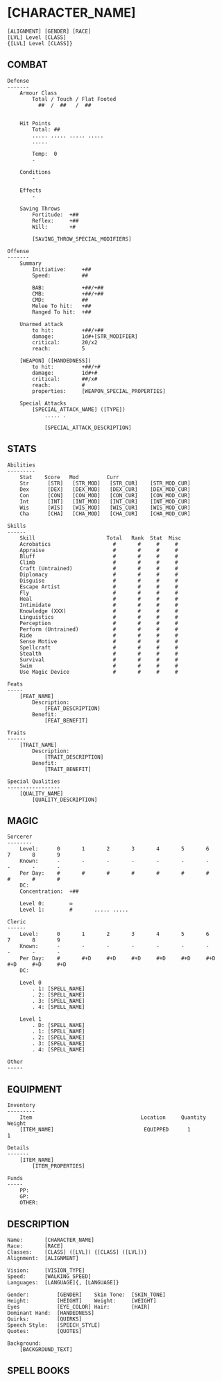 [CHARACTER_NAME]
================
	[ALIGNMENT] [GENDER] [RACE]
	[LVL] Level [CLASS]
	{[LVL] Level [CLASS]}


COMBAT
------
	Defense
	-------
		Armour Class
			Total / Touch / Flat Footed
		      ##  /  ##   /  ##


		Hit Points
			Total: ##
			..... ..... ..... .....
			.....    

			Temp:  0
			-

		Conditions
			-

		Effects
			- 

		Saving Throws
			Fortitude:	+##
			Reflex:		+##
			Will:		+#

			[SAVING_THROW_SPECIAL_MODIFIERS]

	Offense
	-------
		Summary
			Initiative:		+##
			Speed:			##

			BAB:			+##/+##
			CMB:			+##/+##
			CMD:			##
			Melee To hit:	+##
			Ranged To hit:	+##
		
		Unarmed attack
			to hit:			+##/+##
			damage:			1d#+[STR_MODIFIER]
			critical:		20/x2
			reach:			5

		[WEAPON] ([HANDEDNESS])
			to hit:			+##/+#
			damage:			1d#+#
			critical:		##/x#
			reach:			#
			properties:		[WEAPON_SPECIAL_PROPERTIES]

		Special Attacks
			[SPECIAL_ATTACK_NAME] ([TYPE])
				..... .

				[SPECIAL_ATTACK_DESCRIPTION] 


STATS
-----
	Abilities
	---------
		Stat    Score   Mod			Curr	
		Str      [STR]   [STR_MOD]   [STR_CUR]    [STR_MOD_CUR]
		Dex      [DEX]   [DEX_MOD]   [DEX_CUR]    [DEX_MOD_CUR]
		Con      [CON]   [CON_MOD]   [CON_CUR]    [CON_MOD_CUR]
		Int      [INT]   [INT_MOD]   [INT_CUR]    [INT_MOD_CUR]
		Wis      [WIS]   [WIS_MOD]   [WIS_CUR]    [WIS_MOD_CUR]
		Cha      [CHA]   [CHA_MOD]   [CHA_CUR]    [CHA_MOD_CUR]

	Skills
	------
		Skill                   	Total   Rank  Stat  Misc
		Acrobatics					  #       #     #     #
		Appraise					  #       #     #     #
		Bluff						  #       #     #     #
		Climb						  #       #     #     #
		Craft (Untrained)			  #       #     #     #
		Diplomacy					  #       #     #     #
		Disguise					  #       #     #     #
		Escape Artist				  #       #     #     #
		Fly							  #       #     #     #
		Heal						  #       #     #     #
		Intimidate					  #       #     #     #
		Knowledge (XXX)				  #       #     #     #
		Linguistics					  #       #     #     #
		Perception					  #       #     #     #
		Perform (Untrained)			  #       #     #     #
		Ride						  #       #     #     #
		Sense Motive				  #       #     #     #
		Spellcraft					  #       #     #     #
		Stealth						  #       #     #     #
		Survival					  #       #     #     #
		Swim						  #       #     #     #
		Use Magic Device			  #       #     #     #

	Feats
	-----
		[FEAT_NAME]
			Description:
				[FEAT_DESCRIPTION]
			Benefit:
				[FEAT_BENEFIT]	

	Traits
	------
		[TRAIT_NAME]
			Description:
				[TRAIT_DESCRIPTION]
			Benefit:
				[TRAIT_BENEFIT]	

	Special Qualities
	-----------------
		[QUALITY_NAME]
			[QUALITY_DESCRIPTION]

MAGIC
-----
	Sorcerer
	--------
		Level:		0		1		2		3		4		5		6		7		8		9
		Known:		-		-		-		-		-		-		-		-		-		-
		Per Day:	#		#		#		#		#		#		#		#		#		#
		DC:
		Concentration:	+##

		Level 0:		∞
		Level 1:		#		..... .....

	Cleric
	------
		Level:		0		1		2		3		4		5		6		7		8		9
		Known:		-		-		-		-		-		-		-		-		-		-
		Per Day:	#		#+D		#+D		#+D		#+D		#+D		#+D		#+D		#+D		#+D
		DC:			

		Level 0
			. 1: [SPELL_NAME]
			. 2: [SPELL_NAME]
			. 3: [SPELL_NAME]
			. 4: [SPELL_NAME]

		Level 1
			. D: [SPELL_NAME]
			. 1: [SPELL_NAME]
			. 2: [SPELL_NAME]
			. 3: [SPELL_NAME]
			. 4: [SPELL_NAME]

	Other
	-----


EQUIPMENT
---------
	Inventory
	---------
		Item                                   Location     Quantity 	Weight
		[ITEM_NAME]								EQUIPPED	  1			  1

	Details
	-------
		[ITEM_NAME]
			[ITEM_PROPERTIES]

	Funds
	-----
		PP:
		GP:
		OTHER:


DESCRIPTION
-----------
	Name:       [CHARACTER_NAME]
	Race:       [RACE]
	Classes:    [CLASS] ([LVL]) {[CLASS] ([LVL])}
	Alignment:  [ALIGNMENT]

	Vision:     [VISION_TYPE]
	Speed:      [WALKING_SPEED]
	Languages:  [LANGUAGE]{, [LANGUAGE]}

	Gender:			[GENDER]	Skin Tone:	[SKIN_TONE]
	Height:			[HEIGHT]	Weight:		[WEIGHT]			
	Eyes			[EYE_COLOR]	Hair:		[HAIR]
	Dominant Hand:	[HANDEDNESS]
	Quirks:			[QUIRKS]
	Speech Style:	[SPEECH_STYLE]
	Quotes:			[QUOTES]

	Background:
		[BACKGROUND_TEXT]


SPELL BOOKS
-----------




